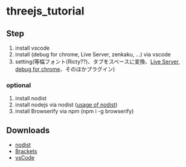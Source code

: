 # threejs_tutorial

## Step

1. install vscode
2. install (debug for chrome, Live Server, zenkaku, ...) via vscode 
3. setting(等幅フォント(Ricty??)、タブをスペースに変換、[Live Server](https://infosmith.biz/blog/it/vscode-extensions-for-p5js), [debug for chrome](https://infosmith.biz/blog/it/p5js-visualstudiocode)、そのほかプラグイン)

### optional
1. install nodist
2. install nodejs via nodist ([usage of nodist](https://qiita.com/satoyan419/items/56e0b5f35912b9374305))
3. install Browserify via npm (npm i -g browserify)


## Downloads
- [nodist](https://github.com/nullivex/nodist/releases)
- [Brackets](http://brackets.io/)
- [vsCode](https://code.visualstudio.com/)
